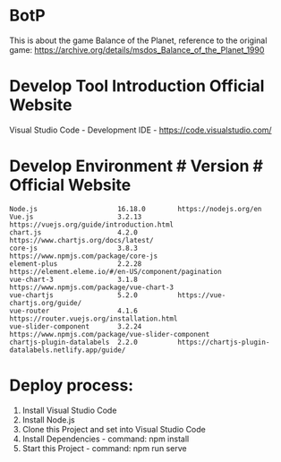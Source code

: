# BotP

This is about the game Balance of the Planet, reference to the original game: https://archive.org/details/msdos_Balance_of_the_Planet_1990

# Develop Tool Introduction Official Website

Visual Studio Code - Development IDE - https://code.visualstudio.com/

# Develop Environment # Version # Official Website

    Node.js                    16.18.0        https://nodejs.org/en
    Vue.js                     3.2.13         https://vuejs.org/guide/introduction.html
    chart.js                   4.2.0          https://www.chartjs.org/docs/latest/
    core-js                    3.8.3          https://www.npmjs.com/package/core-js
    element-plus               2.2.28         https://element.eleme.io/#/en-US/component/pagination
    vue-chart-3                3.1.8          https://www.npmjs.com/package/vue-chart-3
    vue-chartjs                5.2.0          https://vue-chartjs.org/guide/
    vue-router                 4.1.6          https://router.vuejs.org/installation.html
    vue-slider-component       3.2.24         https://www.npmjs.com/package/vue-slider-component
    chartjs-plugin-datalabels  2.2.0          https://chartjs-plugin-datalabels.netlify.app/guide/

# Deploy process:

1. Install Visual Studio Code
2. Install Node.js
3. Clone this Project and set into Visual Studio Code
4. Install Dependencies - command: npm install
5. Start this Project - command: npm run serve
